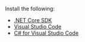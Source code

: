 Install the following:

* [.NET Core SDK](https://www.microsoft.com/net/download)
* [Visual Studio Code](https://www.microsoft.com/net/download/linux)
* [C# for Visual Studio Code](https://marketplace.visualstudio.com/items?itemName=ms-vscode.csharp)
